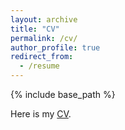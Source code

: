 ```yaml
---
layout: archive
title: "CV"
permalink: /cv/
author_profile: true
redirect_from:
  - /resume
---
```


{% include base_path %}

Here is my [CV](https://trvkdb.github.io/files/TVH_vita.pdf).
<object data="{{ https://trvkdb.github.io/files/TVH_vita.pdf }}" width="1000" height="1000" type="application/pdf"></object>
